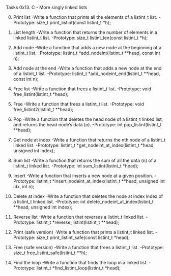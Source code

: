 Tasks 0x13. C - More singly linked lists

0. Print list
-Write a function that prints all the elements of a listint_t list.
-Prototype: size_t print_listint(const listint_t *h);

1. List length
-Write a function that returns the number of elements in a linked listint_t list.
-Prototype: size_t listint_len(const listint_t *h);

2. Add node
-Write a function that adds a new node at the beginning of a listint_t list.
-Prototype: listint_t *add_nodeint(listint_t **head, const int n);

3. Add node at the end
-Write a function that adds a new node at the end of a listint_t list.
-Prototype: listint_t *add_nodeint_end(listint_t **head, const int n);

4. Free list
-Write a function that frees a listint_t list.
-Prototype: void free_listint(listint_t *head);

5. Free
-Write a function that frees a listint_t list.
-Prototype: void free_listint2(listint_t **head);

6. Pop
-Write a function that deletes the head node of a listint_t linked list, and returns the head node’s data (n).
-Prototype: int pop_listint(listint_t **head);

7. Get node at index
-Write a function that returns the nth node of a listint_t linked list.
-Prototype: listint_t *get_nodeint_at_index(listint_t *head, unsigned int index);

8. Sum list
-Write a function that returns the sum of all the data (n) of a listint_t linked list.
-Prototype: int sum_listint(listint_t *head);

9. Insert
-Write a function that inserts a new node at a given position.
-Prototype: listint_t *insert_nodeint_at_index(listint_t **head, unsigned int idx, int n);

10. Delete at index
-Write a function that deletes the node at index index of a listint_t linked list.
-Prototype: int delete_nodeint_at_index(listint_t **head, unsigned int index);

11. Reverse list
-Write a function that reverses a listint_t linked list.
-Prototype: listint_t *reverse_listint(listint_t **head);

12. Print (safe version)
-Write a function that prints a listint_t linked list.
-Prototype: size_t print_listint_safe(const listint_t *head);

13. Free (safe version)
-Write a function that frees a listint_t list.
-Prototype: size_t free_listint_safe(listint_t **h);

14. Find the loop
-Write a function that finds the loop in a linked list.
-Prototype: listint_t *find_listint_loop(listint_t *head);
